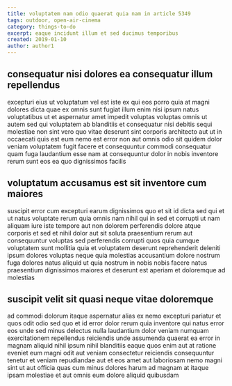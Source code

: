 ```yaml
---
title: voluptatem nam odio quaerat quia nam in article 5349
tags: outdoor, open-air-cinema
category: things-to-do
excerpt: eaque incidunt illum et sed ducimus temporibus
created: 2019-01-10
author: author1
---
```


## consequatur nisi dolores ea consequatur illum repellendus

excepturi eius ut voluptatum vel est iste ex qui eos porro quia at magni dolores dicta quae ex omnis sunt fugiat illum enim nisi ipsum natus voluptatibus ut et aspernatur amet impedit voluptas voluptas omnis ut autem sed qui voluptatem ab blanditiis et consequatur nisi debitis sequi molestiae non sint vero quo vitae deserunt sint corporis architecto aut ut in occaecati quis est eum nemo est error non aut omnis odio sit quidem dolor veniam voluptatem fugit facere et consequuntur commodi consequatur quam fuga laudantium esse nam at consequuntur dolor in nobis inventore rerum sunt eos ea quo dignissimos facilis

## voluptatum accusamus est sit inventore cum maiores

suscipit error cum excepturi earum dignissimos quo et sit id dicta sed qui et ut natus voluptate rerum quia omnis nam nihil qui in sed et corrupti ut nam aliquam iure iste tempore aut non dolorem perferendis dolore atque corporis et sed et nihil dolor aut sit soluta praesentium rerum aut consequuntur voluptas sed perferendis corrupti quos quia cumque voluptatem sunt mollitia quia et voluptatem deserunt reprehenderit deleniti ipsum dolores voluptas neque quia molestias accusantium dolore nostrum fuga dolores natus aliquid ut quia nostrum in nobis nobis facere natus praesentium dignissimos maiores et deserunt est aperiam et doloremque ad molestias

## suscipit velit sit quasi neque vitae doloremque

ad commodi dolorum itaque aspernatur alias ex nemo excepturi pariatur et quos odit odio sed quo et id error dolor rerum quia inventore qui natus error eos unde sed minus delectus nulla laudantium dolor veniam numquam exercitationem repellendus reiciendis unde assumenda quaerat ea error in magnam aliquid nihil ipsum nihil blanditiis eaque quos enim aut at ratione eveniet eum magni odit aut veniam consectetur reiciendis consequuntur tenetur et veniam repudiandae aut et eos amet aut laboriosam nemo magni sint ut aut officia quas cum minus dolores harum ad magnam at itaque ipsam molestiae et aut omnis eum dolore aliquid quibusdam
